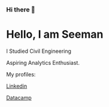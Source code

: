 ### Hi there 👋
<h1 id="hello-i-am-seeman">Hello, I am Seeman</h1>
<p>I Studied Civil Engineering</p>
<p>Aspiring Analytics Enthusiast.</p>
<p>My profiles:</p>
<p><a href="https://www.linkedin.com/in/balu-seeman-b3a32a155/">Linkedin</a></p>
<p><a href="https://www.datacamp.com/portfolio/seeman098">Datacamp</a></p>
